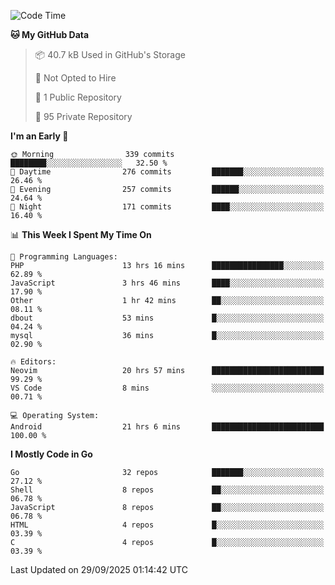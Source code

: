 
<!--START_SECTION:waka-->
![Code Time](http://img.shields.io/badge/Code%20Time-6%2C312%20hrs%2026%20mins-blue)

**🐱 My GitHub Data** 

> 📦 40.7 kB Used in GitHub's Storage 
 > 
> 🚫 Not Opted to Hire
 > 
> 📜 1 Public Repository 
 > 
> 🔑 95 Private Repository 
 > 
**I'm an Early 🐤** 

```text
🌞 Morning                339 commits         ████████░░░░░░░░░░░░░░░░░   32.50 % 
🌆 Daytime                276 commits         ███████░░░░░░░░░░░░░░░░░░   26.46 % 
🌃 Evening                257 commits         ██████░░░░░░░░░░░░░░░░░░░   24.64 % 
🌙 Night                  171 commits         ████░░░░░░░░░░░░░░░░░░░░░   16.40 % 
```


📊 **This Week I Spent My Time On** 

```text
💬 Programming Languages: 
PHP                      13 hrs 16 mins      ████████████████░░░░░░░░░   62.89 % 
JavaScript               3 hrs 46 mins       ████░░░░░░░░░░░░░░░░░░░░░   17.90 % 
Other                    1 hr 42 mins        ██░░░░░░░░░░░░░░░░░░░░░░░   08.11 % 
dbout                    53 mins             █░░░░░░░░░░░░░░░░░░░░░░░░   04.24 % 
mysql                    36 mins             █░░░░░░░░░░░░░░░░░░░░░░░░   02.90 % 

🔥 Editors: 
Neovim                   20 hrs 57 mins      █████████████████████████   99.29 % 
VS Code                  8 mins              ░░░░░░░░░░░░░░░░░░░░░░░░░   00.71 % 

💻 Operating System: 
Android                  21 hrs 6 mins       █████████████████████████   100.00 % 
```

**I Mostly Code in Go** 

```text
Go                       32 repos            ███████░░░░░░░░░░░░░░░░░░   27.12 % 
Shell                    8 repos             ██░░░░░░░░░░░░░░░░░░░░░░░   06.78 % 
JavaScript               8 repos             ██░░░░░░░░░░░░░░░░░░░░░░░   06.78 % 
HTML                     4 repos             █░░░░░░░░░░░░░░░░░░░░░░░░   03.39 % 
C                        4 repos             █░░░░░░░░░░░░░░░░░░░░░░░░   03.39 % 
```




 Last Updated on 29/09/2025 01:14:42 UTC
<!--END_SECTION:waka-->
